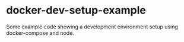# docker-dev-setup-example
Some example code showing a development environment setup using docker-compose and node.
